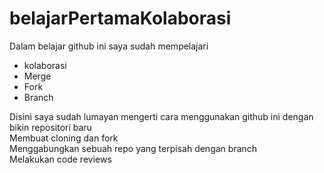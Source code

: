 # belajarPertamaKolaborasi
Dalam belajar github ini saya sudah mempelajari 
+ kolaborasi
+ Merge
+ Fork
+ Branch

Disini saya sudah lumayan mengerti cara menggunakan github ini dengan bikin repositori baru <br>
Membuat cloning dan fork <br>
Menggabungkan sebuah repo yang terpisah dengan branch
<br>
Melakukan code reviews

